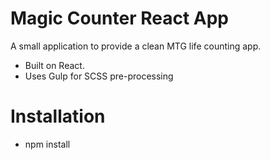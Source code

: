 # Magic Counter React App
A small application to provide a clean MTG life counting app.
* Built on React.
* Uses Gulp for SCSS pre-processing

# Installation
* npm install